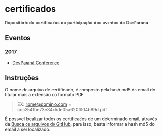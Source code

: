 # certificados

Repositório de certificados de participação dos eventos do DevParaná

## Eventos

### 2017

- [DevParaná Conference](https://github.com/DeveloperParana/certificados/tree/master/2017/conference)

## Instruções

O nome do arquivo de certificado, é composto pela hash md5 do email do titular mais a extensão do formato PDF.

> EX:
> nome@dominio.com = ccc3541be73e34c5de05a620f004b89d.pdf

É possvel localizar todos os certificados de um determinado email, através da [Busca de arquivos do GitHub](https://github.com/DeveloperParana/certificados/find/master), para isso, basta informar a hash md5 do email a ser localizado.
